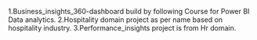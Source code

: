 1.Business_insights_360-dashboard build by following Course for Power BI Data analytics.
2.Hospitality domain project as per name based on hospitality industry.
3.Performance_insights project is from Hr domain.
